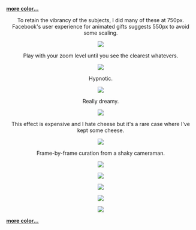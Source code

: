 **[more color...](an_color.html)**

<center>

To retain the vibrancy of the subjects, I did many of these at 750px. Facebook's
user experience for animated gifts suggests 550px to avoid some scaling.   


![](img/sunton_bw.gif)

Play with your zoom level until you see the clearest whatevers.

![](img/she_thumb_fb_bw.gif)

Hypnotic.

![](img/kvv.gif)

Really dreamy.

![](img/fkloo.gif)

This effect is expensive and I hate cheese but it's a rare case where I've kept some cheese.

![](img/ogbl.gif)

Frame-by-frame curation from a shaky cameraman.

![](img/hideblanket_fb_bw.gif)

![](img/blowcbw.gif)

![](img/mstk.gif)

![](img/yellin_fb_bw.gif)

![](img/crbrief.gif)

</center>

**[more color...](an_color.html)**



